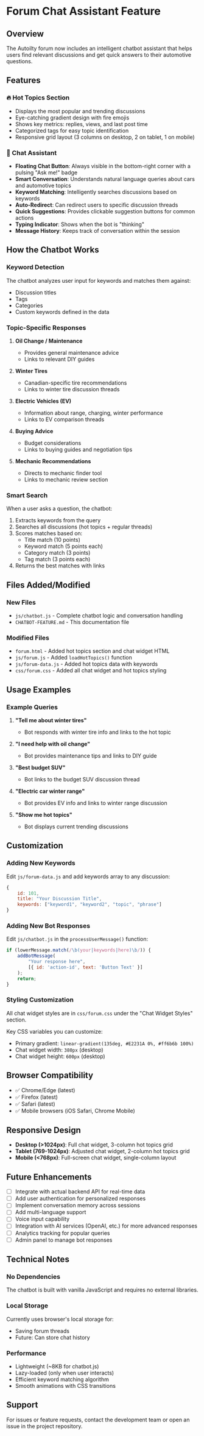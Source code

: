 # Forum Chat Assistant Feature

## Overview
The Autoilty forum now includes an intelligent chatbot assistant that helps users find relevant discussions and get quick answers to their automotive questions.

## Features

### 🔥 Hot Topics Section
- Displays the most popular and trending discussions
- Eye-catching gradient design with fire emojis
- Shows key metrics: replies, views, and last post time
- Categorized tags for easy topic identification
- Responsive grid layout (3 columns on desktop, 2 on tablet, 1 on mobile)

### 💬 Chat Assistant
- **Floating Chat Button**: Always visible in the bottom-right corner with a pulsing "Ask me!" badge
- **Smart Conversation**: Understands natural language queries about cars and automotive topics
- **Keyword Matching**: Intelligently searches discussions based on keywords
- **Auto-Redirect**: Can redirect users to specific discussion threads
- **Quick Suggestions**: Provides clickable suggestion buttons for common actions
- **Typing Indicator**: Shows when the bot is "thinking"
- **Message History**: Keeps track of conversation within the session

## How the Chatbot Works

### Keyword Detection
The chatbot analyzes user input for keywords and matches them against:
- Discussion titles
- Tags
- Categories
- Custom keywords defined in the data

### Topic-Specific Responses

1. **Oil Change / Maintenance**
   - Provides general maintenance advice
   - Links to relevant DIY guides

2. **Winter Tires**
   - Canadian-specific tire recommendations
   - Links to winter tire discussion threads

3. **Electric Vehicles (EV)**
   - Information about range, charging, winter performance
   - Links to EV comparison threads

4. **Buying Advice**
   - Budget considerations
   - Links to buying guides and negotiation tips

5. **Mechanic Recommendations**
   - Directs to mechanic finder tool
   - Links to mechanic review section

### Smart Search
When a user asks a question, the chatbot:
1. Extracts keywords from the query
2. Searches all discussions (hot topics + regular threads)
3. Scores matches based on:
   - Title match (10 points)
   - Keyword match (5 points each)
   - Category match (3 points)
   - Tag match (3 points each)
4. Returns the best matches with links

## Files Added/Modified

### New Files
- `js/chatbot.js` - Complete chatbot logic and conversation handling
- `CHATBOT-FEATURE.md` - This documentation file

### Modified Files
- `forum.html` - Added hot topics section and chat widget HTML
- `js/forum.js` - Added `loadHotTopics()` function
- `js/forum-data.js` - Added hot topics data with keywords
- `css/forum.css` - Added all chat widget and hot topics styling

## Usage Examples

### Example Queries
1. **"Tell me about winter tires"**
   - Bot responds with winter tire info and links to the hot topic

2. **"I need help with oil change"**
   - Bot provides maintenance tips and links to DIY guide

3. **"Best budget SUV"**
   - Bot links to the budget SUV discussion thread

4. **"Electric car winter range"**
   - Bot provides EV info and links to winter range discussion

5. **"Show me hot topics"**
   - Bot displays current trending discussions

## Customization

### Adding New Keywords
Edit `js/forum-data.js` and add keywords array to any discussion:

```javascript
{
    id: 101,
    title: "Your Discussion Title",
    keywords: ["keyword1", "keyword2", "topic", "phrase"]
}
```

### Adding New Bot Responses
Edit `js/chatbot.js` in the `processUserMessage()` function:

```javascript
if (lowerMessage.match(/\b(your|keywords|here)\b/)) {
    addBotMessage(
        "Your response here",
        [{ id: 'action-id', text: 'Button Text' }]
    );
    return;
}
```

### Styling Customization
All chat widget styles are in `css/forum.css` under the "Chat Widget Styles" section.

Key CSS variables you can customize:
- Primary gradient: `linear-gradient(135deg, #E2231A 0%, #ff6b6b 100%)`
- Chat widget width: `380px` (desktop)
- Chat widget height: `600px` (desktop)

## Browser Compatibility
- ✅ Chrome/Edge (latest)
- ✅ Firefox (latest)
- ✅ Safari (latest)
- ✅ Mobile browsers (iOS Safari, Chrome Mobile)

## Responsive Design
- **Desktop (>1024px)**: Full chat widget, 3-column hot topics grid
- **Tablet (769-1024px)**: Adjusted chat widget, 2-column hot topics grid
- **Mobile (<768px)**: Full-screen chat widget, single-column layout

## Future Enhancements
- [ ] Integrate with actual backend API for real-time data
- [ ] Add user authentication for personalized responses
- [ ] Implement conversation memory across sessions
- [ ] Add multi-language support
- [ ] Voice input capability
- [ ] Integration with AI services (OpenAI, etc.) for more advanced responses
- [ ] Analytics tracking for popular queries
- [ ] Admin panel to manage bot responses

## Technical Notes

### No Dependencies
The chatbot is built with vanilla JavaScript and requires no external libraries.

### Local Storage
Currently uses browser's local storage for:
- Saving forum threads
- Future: Can store chat history

### Performance
- Lightweight (~8KB for chatbot.js)
- Lazy-loaded (only when user interacts)
- Efficient keyword matching algorithm
- Smooth animations with CSS transitions

## Support
For issues or feature requests, contact the development team or open an issue in the project repository.

